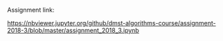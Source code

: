 Assignment link:

https://nbviewer.jupyter.org/github/dmst-algorithms-course/assignment-2018-3/blob/master/assignment_2018_3.ipynb
